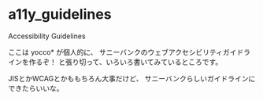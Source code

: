 # a11y_guidelines
Accessibility Guidelines

ここは yocco* が個人的に、
サニーバンクのウェブアクセシビリティガイドラインを作るぞ！
と張り切って、いろいろ書いてみているところです。

JISとかWCAGとかももちろん大事だけど、
サニーバンクらしいガイドラインにできたらいいな。
